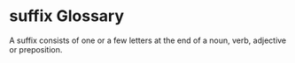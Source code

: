 # suffix Glossary
A suffix consists of one or a few letters at the end of a noun, verb, adjective or preposition.